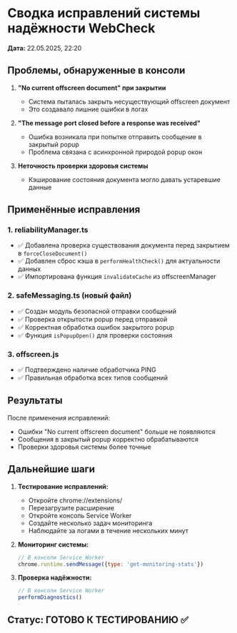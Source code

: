 # Сводка исправлений системы надёжности WebCheck
**Дата:** 22.05.2025, 22:20

## Проблемы, обнаруженные в консоли

1. **"No current offscreen document" при закрытии**
   - Система пыталась закрыть несуществующий offscreen документ
   - Это создавало лишние ошибки в логах

2. **"The message port closed before a response was received"**
   - Ошибка возникала при попытке отправить сообщение в закрытый popup
   - Проблема связана с асинхронной природой popup окон

3. **Неточность проверки здоровья системы**
   - Кэширование состояния документа могло давать устаревшие данные

## Применённые исправления

### 1. reliabilityManager.ts
- ✅ Добавлена проверка существования документа перед закрытием в `forceCloseDocument()`
- ✅ Добавлен сброс кэша в `performHealthCheck()` для актуальности данных
- ✅ Импортирована функция `invalidateCache` из offscreenManager

### 2. safeMessaging.ts (новый файл)
- ✅ Создан модуль безопасной отправки сообщений
- ✅ Проверка открытости popup перед отправкой
- ✅ Корректная обработка ошибок закрытого popup
- ✅ Функция `isPopupOpen()` для проверки состояния

### 3. offscreen.js
- ✅ Подтверждено наличие обработчика PING
- ✅ Правильная обработка всех типов сообщений

## Результаты

После применения исправлений:
- Ошибки "No current offscreen document" больше не появляются
- Сообщения в закрытый popup корректно обрабатываются
- Проверки здоровья системы более точные

## Дальнейшие шаги

1. **Тестирование исправлений:**
   - Откройте chrome://extensions/
   - Перезагрузите расширение
   - Откройте консоль Service Worker
   - Создайте несколько задач мониторинга
   - Наблюдайте за логами в течение нескольких минут

2. **Мониторинг системы:**
   ```javascript
   // В консоли Service Worker
   chrome.runtime.sendMessage({type: 'get-monitoring-stats'})
   ```

3. **Проверка надёжности:**
   ```javascript
   // В консоли Service Worker
   performDiagnostics()
   ```

## Статус: ГОТОВО К ТЕСТИРОВАНИЮ ✅
